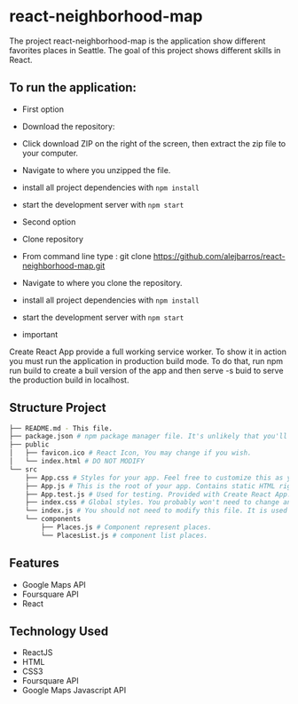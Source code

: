 # react-neighborhood-map

The project react-neighborhood-map is the application show different favorites places in Seattle. The goal of this project shows different skills in React.

## To run the application:

* First option

* Download the repository:
* Click download ZIP on the right of the screen, then extract the zip file to your computer.
* Navigate to where you unzipped the file.
* install all project dependencies with `npm install`
* start the development server with `npm start`

* Second option

* Clone repository
* From command line type : git clone https://github.com/alejbarros/react-neighborhood-map.git
* Navigate to where you clone the repository.
* install all project dependencies with `npm install`
* start the development server with `npm start`

* important

Create React App provide a full working service worker. To show it in action you must run the application in production build mode. To do that, run npm run build to create a buil version of the app and then serve -s buid to serve the production build in localhost.

## Structure Project
```bash
├── README.md - This file.
├── package.json # npm package manager file. It's unlikely that you'll need to modify this.
├── public
│   ├── favicon.ico # React Icon, You may change if you wish.
│   └── index.html # DO NOT MODIFY
└── src
    ├── App.css # Styles for your app. Feel free to customize this as you desire.
    ├── App.js # This is the root of your app. Contains static HTML right now.
    ├── App.test.js # Used for testing. Provided with Create React App. Testing is encouraged, but not required.
    ├── index.css # Global styles. You probably won't need to change anything here.
    └── index.js # You should not need to modify this file. It is used for DOM rendering only.
    └── components
        ├── Places.js # Component represent places.
        └── PlacesList.js # component list places.

```
## Features

 * Google Maps API
 * Foursquare API
 * React

## Technology Used

 * ReactJS
 * HTML
 * CSS3
 * Foursquare API
 * Google Maps Javascript API
